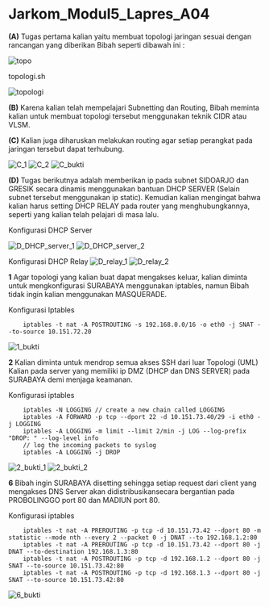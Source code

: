 # Jarkom_Modul5_Lapres_A04

**(A)** Tugas pertama kalian yaitu membuat topologi jaringan sesuai dengan rancangan yang diberikan Bibah seperti dibawah ini :

![topo](img/topo.png)

topologi.sh

![topologi](img/topologi.png)

**(B)** Karena kalian telah mempelajari Subnetting dan Routing, Bibah meminta kalian untuk membuat topologi tersebut menggunakan teknik ​CIDR atau ​VLSM​.

**(C)** Kalian juga diharuskan melakukan routing agar setiap perangkat pada jaringan tersebut dapat terhubung.

![C_1](img/C_1.png)
![C_2](img/C_2.png)
![C_bukti](img/C_bukti.png)

**(D)** Tugas berikutnya adalah memberikan ip pada subnet ​SIDOARJO dan ​GRESIK secara dinamis menggunakan bantuan DHCP SERVER (Selain subnet tersebut menggunakan ip static). Kemudian kalian mengingat bahwa kalian harus setting DHCP RELAY pada router yang menghubungkannya, seperti yang kalian telah pelajari di masa lalu.

Konfigurasi DHCP Server

![D_DHCP_server_1](img/D_DHCP_server_1.png)
![D_DHCP_server_2](img/D_DHCP_server_2.png)

Konfigurasi DHCP Relay
    ![D_relay_1](img/D_relay_1.png)
    ![D_relay_2](img/D_relay_2.png)

**1** Agar topologi yang kalian buat dapat mengakses keluar, kalian diminta untuk mengkonfigurasi SURABAYA ​menggunakan iptables, namun Bibah tidak ingin kalian menggunakan MASQUERADE.

Konfigurasi Iptables
```
    iptables -t nat -A POSTROUTING -s 192.168.0.0/16 -o eth0 -j SNAT --to-source 10.151.72.20
```
![1_bukti](img/1_bukti.png)

**2** Kalian diminta untuk mendrop semua akses SSH dari luar Topologi (UML) Kalian pada server yang memiliki ip DMZ (DHCP dan DNS SERVER) pada ​SURABAYA​ demi menjaga keamanan.

Konfigurasi iptables
```
    iptables -N LOGGING // create a new chain called LOGGING
    iptables -A FORWARD -p tcp --dport 22 -d 10.151.73.40/29 -i eth0 -j LOGGING
    iptables -A LOGGING -m limit --limit 2/min -j LOG --log-prefix "DROP: " --log-level info
    // log the incoming packets to syslog
    iptables -A LOGGING -j DROP
```
![2_bukti_1](img/2_bukti_1.png)
![2_bukti_2](img/2_bukti_2.png)

**6** Bibah ingin ​SURABAYA disetting sehingga setiap request dari client yang mengakses ​DNS Server akan didistribusikan ​secara bergantian pada PROBOLINGGO​ port 80 dan ​MADIUN​ port 80.

Konfigurasi iptables
```
    iptables -t nat -A PREROUTING -p tcp -d 10.151.73.42 --dport 80 -m statistic --mode nth --every 2 --packet 0 -j DNAT --to 192.168.1.2:80
    iptables -t nat -A PREROUTING -p tcp -d 10.151.73.42 --dport 80 -j DNAT --to-destination 192.168.1.3:80
    iptables -t nat -A POSTROUTING -p tcp -d 192.168.1.2 --dport 80 -j SNAT --to-source 10.151.73.42:80
    iptables -t nat -A POSTROUTING -p tcp -d 192.168.1.3 --dport 80 -j SNAT --to-source 10.151.73.42:80
```
![6_bukti](img/6_bukti.png)